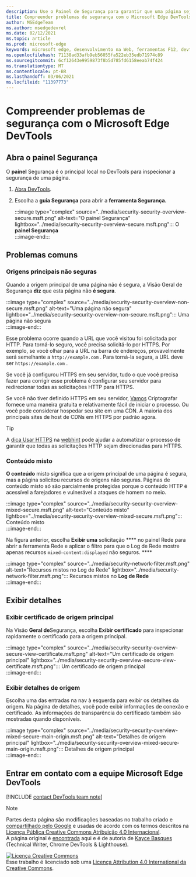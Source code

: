 ```yaml
---
description: Use o Painel de Segurança para garantir que uma página seja totalmente protegida por HTTPS.
title: Compreender problemas de segurança com o Microsoft Edge DevTools
author: MSEdgeTeam
ms.author: msedgedevrel
ms.date: 02/12/2021
ms.topic: article
ms.prod: microsoft-edge
keywords: microsoft edge, desenvolvimento na Web, ferramentas F12, devtools
ms.openlocfilehash: 71138ad33afb9eb56055fa522eb35edb71974c89
ms.sourcegitcommit: 6cf12643e9959873f8b5d785fd6158eeab74f424
ms.translationtype: MT
ms.contentlocale: pt-BR
ms.lasthandoff: 03/06/2021
ms.locfileid: "11397773"
---
```

<!-- Copyright Kayce Basques 

   Licensed under the Apache License, Version 2.0 (the "License");
   you may not use this file except in compliance with the License.
   You may obtain a copy of the License at

       https://www.apache.org/licenses/LICENSE-2.0

   Unless required by applicable law or agreed to in writing, software
   distributed under the License is distributed on an "AS IS" BASIS,
   WITHOUT WARRANTIES OR CONDITIONS OF ANY KIND, either express or implied.
   See the License for the specific language governing permissions and
   limitations under the License.  -->  

# <a name="understand-security-issues-with-microsoft-edge-devtools"></a>Compreender problemas de segurança com o Microsoft Edge DevTools  

  

<!--Use the **Security** Panel in [Microsoft Edge DevTools][MicrosoftEdgeDevTools] to make sure HTTPS is properly implemented on a page.  Navigate to **Why HTTPS Matters** to learn why every website should be protected with HTTPS, even sites that do not handle sensitive user data.  -->  

<!--todo: add section when why-https is available -->  

## <a name="open-the-security-panel"></a>Abra o painel Segurança  

O **painel** Segurança é o principal local no DevTools para inspecionar a segurança de uma página.  

1.  [Abra DevTools][DevToolsOpen].  
1.  Escolha a **guia Segurança** para abrir a **ferramenta Segurança.**  
    
    :::image type="complex" source="../media/security-security-overview-secure.msft.png" alt-text="O painel Segurança" lightbox="../media/security-security-overview-secure.msft.png":::
       O **painel Segurança**  
    :::image-end:::  
    
## <a name="common-problems"></a>Problemas comuns  

### <a name="non-secure-main-origins"></a>Origens principais não seguras  

Quando a origem principal de uma página não é segura, a Visão Geral de Segurança **diz** que esta página não **é segura**.  

:::image type="complex" source="../media/security-security-overview-non-secure.msft.png" alt-text="Uma página não segura" lightbox="../media/security-security-overview-non-secure.msft.png":::
   Uma página não segura  
:::image-end:::  

Esse problema ocorre quando a URL que você visitou foi solicitada por HTTP.  Para torná-lo seguro, você precisa solicitá-lo por HTTPS.  Por exemplo, se você olhar para a URL na barra de endereços, provavelmente será semelhante a `http://example.com` .  Para torná-la segura, a URL deve ser `https://example.com` .  

Se você já configurou HTTPS em seu servidor, tudo o que você precisa fazer para corrigir esse problema é configurar seu servidor para redirecionar todas as solicitações HTTP para HTTPS.  

Se você não tiver definido HTTPS em seu servidor, [Vamos][LetsEncrypt] Criptografar fornece uma maneira gratuita e relativamente fácil de iniciar o processo.  Ou você pode considerar hospedar seu site em uma CDN.  A maioria dos principais sites de host de CDNs em HTTPS por padrão agora.  

> [!TIP]
> A [dica Usar HTTPS][WebhintUseHttps] na [webhint][Webhint] pode ajudar a automatizar o processo de garantir que todas as solicitações HTTP sejam direcionadas para HTTPS.  

### <a name="mixed-content"></a>Conteúdo misto  

**O conteúdo** misto significa que a origem principal de uma página é segura, mas a página solicitou recursos de origens não seguras.  Páginas de conteúdo misto só são parcialmente protegidas porque o conteúdo HTTP é acessível a farejadores e vulnerável a ataques de homem no meio.  

:::image type="complex" source="../media/security-security-overview-mixed-secure.msft.png" alt-text="Conteúdo misto" lightbox="../media/security-security-overview-mixed-secure.msft.png":::
   Conteúdo misto  
:::image-end:::  

Na figura anterior, escolha **Exibir uma** solicitação **** no painel Rede para abrir a ferramenta Rede e aplicar o filtro para que o Log de Rede mostre apenas recursos `mixed-content:displayed` não seguros. ****  

:::image type="complex" source="../media/security-network-filter.msft.png" alt-text="Recursos mistos no Log de Rede" lightbox="../media/security-network-filter.msft.png":::
   Recursos mistos no **Log de Rede**  
:::image-end:::  

## <a name="view-details"></a>Exibir detalhes  

### <a name="view-main-origin-certificate"></a>Exibir certificado de origem principal  

Na Visão **Geral de**Segurança, escolha **Exibir certificado** para inspecionar rapidamente o certificado para a origem principal.  

:::image type="complex" source="../media/security-security-overview-secure-view-certificate.msft.png" alt-text="Um certificado de origem principal" lightbox="../media/security-security-overview-secure-view-certificate.msft.png":::
   Um certificado de origem principal  
:::image-end:::  

### <a name="view-origin-details"></a>Exibir detalhes de origem  

Escolha uma das entradas na nav à esquerda para exibir os detalhes da origem.  Na página de detalhes, você pode exibir informações de conexão e certificado.  As informações de transparência do certificado também são mostradas quando disponíveis.  

:::image type="complex" source="../media/security-security-overview-mixed-secure-main-origin.msft.png" alt-text="Detalhes de origem principal" lightbox="../media/security-security-overview-mixed-secure-main-origin.msft.png":::
   Detalhes de origem principal  
:::image-end:::  

## <a name="getting-in-touch-with-the-microsoft-edge-devtools-team"></a>Entrar em contato com a equipe Microsoft Edge DevTools  

[!INCLUDE [contact DevTools team note](../includes/contact-devtools-team-note.md)]  

<!-- links -->  

[MicrosoftEdgeDevTools]: ../../devtools-guide-chromium/index.md "Ferramentas de desenvolvedor do Microsoft Edge (Chromium) | Microsoft Docs"  
[DevToolsOpen]: ../open/index.md "Abra o Microsoft Edge DevTools | Microsoft Docs"  

[LetsEncrypt]: https://letsencrypt.org "Vamos criptografar - certificados SSL/TLS gratuitos"  

[Webhint]: https://webhint.io "webhint"  
[WebhintUseHttps]: https://webhint.io/docs/user-guide/hints/hint-https-only "Use HTTPS | documentação webhint"  

<!--[mixed]: /web/fundamentals/security/prevent-mixed-content/what-is-mixed-content ""  -->

> [!NOTE]
> Partes desta página são modificações baseadas no trabalho criado e [compartilhado pelo Google][GoogleSitePolicies] e usadas de acordo com os termos descritos na [Licença Pública Creative Commons Atribuição 4.0 Internacional][CCA4IL].  
> A página original é [encontrada](https://developers.google.com/web/tools/chrome-devtools/security/index) aqui e é de autoria de [Kayce Basques][KayceBasques] \(Technical Writer, Chrome DevTools \& Lighthouse\).  

[![Licença Creative Commons][CCby4Image]][CCA4IL]  
Esse trabalho é licenciado sob uma [Licença Attribution 4.0 International da Creative Commons][CCA4IL].  

[CCA4IL]: https://creativecommons.org/licenses/by/4.0  
[CCby4Image]: https://i.creativecommons.org/l/by/4.0/88x31.png  
[GoogleSitePolicies]: https://developers.google.com/terms/site-policies  
[KayceBasques]: https://developers.google.com/web/resources/contributors/kaycebasques  
